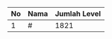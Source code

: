 | No | Nama            | Jumlah Level |
|----|-----------------|--------------|
| 1  | #    |    1821        |
